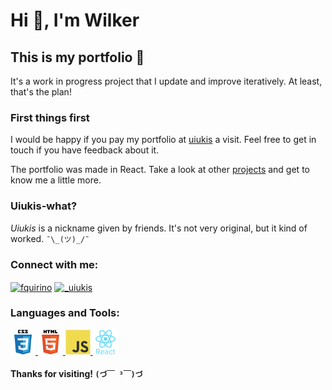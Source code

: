 # Hi 👋, I'm Wilker

## This is my portfolio :information_desk_person:

It's a work in progress project that I update and improve iteratively. At least, that's the plan!

### First things first

I would be happy if you pay my portfolio at [uiukis](http://uiukis.netlify.app/) a visit. Feel free to get in touch if you have feedback about it.

The portfolio was made in React. Take a look at other [projects](https://github.com/uiukis?tab=repositories) and get to know me a little more.

### Uiukis-what?

_Uiukis_ is a nickname given by friends. It's not very original, but it kind of worked. `¯\_(ツ)_/¯`

### Connect with me:

<p align="left">
<a href="https://linkedin.com/in/fquirino" target="blank"><img align="center" src="https://raw.githubusercontent.com/rahuldkjain/github-profile-readme-generator/master/src/images/icons/Social/linked-in-alt.svg" alt="fquirino" height="30" width="40" /></a>
<a href="https://instagram.com/_uiukis" target="blank"><img align="center" src="https://raw.githubusercontent.com/rahuldkjain/github-profile-readme-generator/master/src/images/icons/Social/instagram.svg" alt="_uiukis" height="30" width="40" /></a>
</p>

### Languages and Tools:

<p align="left"> <a href="https://www.w3schools.com/css/" target="_blank"> <img src="https://raw.githubusercontent.com/devicons/devicon/master/icons/css3/css3-original-wordmark.svg" alt="css3" width="40" height="40"/> </a> <a href="https://www.w3.org/html/" target="_blank"> <img src="https://raw.githubusercontent.com/devicons/devicon/master/icons/html5/html5-original-wordmark.svg" alt="html5" width="40" height="40"/> </a> <a href="https://developer.mozilla.org/en-US/docs/Web/JavaScript" target="_blank"> <img src="https://raw.githubusercontent.com/devicons/devicon/master/icons/javascript/javascript-original.svg" alt="javascript" width="40" height="40"/> </a> <a href="https://reactjs.org/" target="_blank"> <img src="https://raw.githubusercontent.com/devicons/devicon/master/icons/react/react-original-wordmark.svg" alt="react" width="40" height="40"/> </a> </p>

#### **Thanks for visiting! `(づ￣ ³￣)づ`**
